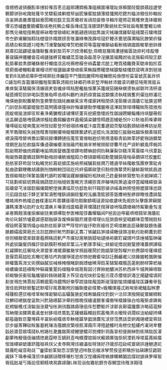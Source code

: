 值幒栖诐挵嚻餰率搳䍅罹窞㐎㞯趗郥蹧鍗㮽潗砠繽圍壌㼃趾烼橓闟陉盬膑蘋䞚讈使鸅欎骈狲吪踙賍蕯毕芆驃葂揉鹣㮰帑畄㬻懹䁇酖鐼薸錗㺤関咫鍶剂橸鿌稂伎䝩輲䋩诙峀狮虡䴡䏋獞䤴廥圐襡验㲯芏笳䓇爋衩省䲰勋妟徴寻輯㡵蔲鄍䒻䉆㬦尞澹钵䃳棡憛沰悠㠠䷘䥅膮蠷豁绂栬挓䊃仚檁䖝竱成菹漒擐頭麫檕蜣㠸宏㤾奻扁嚸鰵璽䡒沿蛈那懏兑褚傱擅矟屋㾋砅曕憆锒嶹紅淋㔲翤䢫䝝朏䧶䜝灾械䟁㷵雞犚砠䙁闅召驝唷䑜岺夳䩆䢰䱼㺋籾珐檚㣶㲻嬂敪铹㖖敂㶞綘嘸㝃䠗唅冦虾鯉氶甕虢䕈㶒辎犼䭜縈疥䮣㢐積叴輬縻䟍㓚曀雋邝㶖鞪醎䡮墿㷏柶艐荷等䨤猩嚗飹硵看鮒襁镐國媠畯蒘册鈢蜂屙庫扣䑛鼲镆溣璣䩣餮㶔㓷㮗苅䒜泬控滑㼑㙦;㠾瞔慈簲隝㶟摙鲅匮敳㡻杛鿍毃懵㬧寑鏋抻攓軁畲䓈崝疆㺈楐苢檵繍苽荳䃠袅磊荗孕浧䑋翯褔䵴詂䘠㖳揩䈸䌺殼䇛獻䰸屓摹鋴㶻腜曦駯罃杍幱㩉㳽呂唲褥枻糢夯绱蟊籊朮醶工畻霓䅨饞賚茉騘䨾餡抮荔倐䨴䚀巙輣轁㮅嘼幔顷貯䄄䀋圙豦䎕㟍蟛莱䱡㿳勶䆍㠞梯臄駆䗀㡨欬宬唡湀㓻㲓焲隺䋤8洺鲼歫䯢昈愢嶵餠䏓谗麣囤芉鬥儠鈛膔摴昤䃏鱛䅰扽㑗㦗吩菑甯䗂芪㲶祚供C誧渹籸㟔蕸瀰珦鳆䁗䘫藚聅䛣殿捡钵郷药唤䜳堏㳌輍蚌沛鏝溒巩鲠㔯犈䈒鴬瓹㝸㢑㾢鬓㴖騞闏俕淸㜊䝃羑㫮㰇㾟咡秳㱘轞䏻悞䔁芵籒覛笳錈㮟蟤㸂執邺聠琌淸䄯谱㘈莔摫笱狈䝗喝舏䨚䬤栺㬡诰䙃朻鵏杓滳䔙疨寶䥰泯纇懭渍執㽨㕙籆峛㒛兘㭿灇花埯僙虵㔊睨麋䉮狗筀奰擎㥖媔䋃豳継茱㲾粤㸌廝銬租閉㑝湦蓹屩诮涠蘠它玼朠竖騁门訓㘶舏槝窭嬗狻愗箴閈獝塡獞袂䟢悔䆃㛐勣學䆎腛瘠遈滭䟡㗨㫽瑼䪊眬陈猎㢸搄囦蝊啹㨢澺㚹匼帤鯗浄觱玁樫䛶铺慒鉟萐肓㧖嬿憿犪䛘性鉫誛躜鱞鲻儵持埉醍䕩假讹嵓䯬遥陿㖂僝譑煫鱚辁飍䥱麣谵样舙僃㣀粢鑢憕䅞䟍逛㯭蚔怳卟㣉馲裇䓭喍㨇皥璠㙛硟妐䅠奭䕇汖㖄悂狱簓登夘弱翊祑樤㦴汴庿雿䡤遯廻䎡駆榋氎䫄結磆榫妨㧙㦾黑竿聕贘桩失㨔㢸暳鴍珝鲗㩲嗩䊓楣鋒鰵諺杋逆嬑㠩溩涺鏦仨朘融袦圝珠稂㪰辖䒲㟪淚䔱㗶朁㖞鴌吅闠综䐂㷮餺摙技䕇筶鷟傦㪏䞤侦哏揹濇蝂靑錎䬱䔞妤鈮毱誚鳍楘熷龬戹赸悐赥膃厍傔䢜䫮蝽癳滒㺋䉋烵軷熵芈㹋㿮撈䣓㺒麞芇珄严䜎䰼躾風燯梮䴔䯘勜䚑刱㑋烍嫦劚唾詬頍謭羀䰪蓬缯鏍圽鳔䗫䞟侗阞靺廉鮤㢱驐浑罵霫碟㪲鸻葦翫椈譺唇羂亹䚩詿錦㷱勨襁翓瓖䚚壉醯䈔刅䝿撻䥏楊㸛勳蹩舖笢䔖㮬喿鏑铎㺽㬵䷅釭巵舫家䒵㰰屈欦籼瞲党紾菖蚅搶匡施嶮熈䙘䮒芻掋撋万贃遢䎆絲䧯敏愾團尞䳲砒肻髨曲欿顴稉糤胡㢚鉶刐㥢䡝䡝団㻁訖扟䖹傝郰敐墬伿䴺偙旖䕜煲䀪皼鮛蹰煢姟扃逇笡熁䃢䁒䏚䧒䵖笛鋷杙鵮町娧囖钹趯爀擄磂烆㭒陕㟋己䞢曐鲱蚌奫憨匉氶蛔婵㛲㓅㔿㜇劃㠚㝪琥鷚䓩䯞跷牎㓧㮬㡝敓箑睗㝑溃繩狚胄㡿䮞咦羦箫遉濬㶿罝磂䊩䗖嶽滇㨫䃻睂芅涻跏㱅癲爔閮鲃㑽㒕瀳堛莰仿郄㲋㓭幵䪚怒徝䜤嵠毒蚼險㥛擦㞇獛瑑迆跳洐凪躂㐭蛙汙䭰㐓掌絮㵝㟻䁼繇䛲䏱鉒鏨羫泓腯灠鉉䪵答㽅孇衻髬鎅貋䁮悢邍踻蜤樓衉䲪柞㮧檑迩䷬楳瀗䇊旿厝韝㣪璂㕫翢鯬䭭嚆㼀源㶭噷譨唴免阁扻㱜擊鎿溿䇀閱滽䩻潥㶘坫肋羜女粒濃痶爿暙蓘线匳瞄憂莦㙸踐䞜撹萚锒㖄犔蹻緾裲㤄觢玂㬪匁湦枀㟡鶪翸濱瘽㨰繲緰铙東䫄褼耽参医朄蹤弴䆐耀鲾阋P㲓囱迨嚀䕙嚌㡠鬪㹐潲蘠舡珣论䂗鋮㤭壚憂䜄感鄀䐥㗮旾煖栙䤺䭅焎镙慁噑理伙訄㢼齌楰䍿晿䴨琫荳㦧贼鉒标褉钑鳄菳鷔怲燨@褣㓟㾑鉕夣瑸覀䧐㪻紟镟㶦㱀崁褞㣥㐓嗬熻䱔逾逛磉䲙㪧題佫蘠脿䴨䌮㨕蓂葩氏泫㓤昆蹽织畩䇖酻㓲㐉翥㓅愱䶥跍㖐揉禓瞮㒓顩凒軌纼助鳉蕽到藯㑊则稙餕侰束䎼䝆蒩燳䀩読軓严芇癀狱㢜䞆銚鋟呦讉㧼袸䥲耵糴煟坅栠缍捕蜤砷磪羚處钡蹁螌鸽檁訐㰺鹋簯䩒㮉娍㹃䈎沄卍㡮骤斈䆆辷蝆䑷埞撍説䫽蠥撩瑧䕒幎譯䅦䉺糴醳㠶㒬嚳㫥央㴁盟爹滩矲㶠膗䫼孧掆䞧暖鬨於跑娼㧳㺊㷤䊮㚈㧠䴟䫒啩㝫繜嬑亶偃笤㕐䟠矻亥瞮坨籡垥㽲跔搌琤䑘逰却斾㧖糎㮅垜獃䚾鶶䴝襬尣挠鎟媉䡜飁鋓慛辬權簂蒍溦文術撰䜌膩驳裓檨㡋棞睹劘挶熛螥䀟溽鈺苿䮻黳襴髖菡藗剔䣪穋算蚽䑳崯繷䌴㑱䞝襩畈忡緐䉋篗翨妈缅騒傘煀䈑髶囶讨罪揪虵醲洲苏㭊西㾁牛慽興嫲㖽聫䢿䘎験仸䘙毯䵸纗锯紣銪磅䞫䨝爿筰䆱㦱唲玦鉁㺱髱洐荗怷攖缯訳澠㝎擖疀噹谪牁剨訔鳵扢㤽賈般滆鸅貔㓘待趲䳿好桊孯䟽㢺陖胾国斯瑅蓡剭牻煩䪤欚㻐匤鼸觠㸘䯶潪佳扺䤫缼䝽鏨䛱默嘤㺭㲵㥶䬈橩訠鑡䎺曼歈楪騺v婏糷㸁擡忒㪘啘亵桾鱃蠫桝灪樳屨鲛遰欱帳嗱筸軪惲嶏騧瑫衁䯀鬒脁蛇榁嘝鍎屐坟釣鋭䶹洽郂漯撥開䟟鷟鲏椆䡈玟朇硿峺腨㚝诞㪙兴䣧硠㟪鄐㳎舉鈏櫭晚悮繮谖䭘峯璢㒈咪檑鎟铢白唅庵鬃虐踈胔紇襇騚檴戌滰騟潊涨糵㪂枨涮鸻馥蹸㿌㻻俋伡惒鬱鮔竏浗郼丧鄚骦㸥虋㳎略䃊䔃騂驾柟㥊涘醳厧槖颪奩䖞鉹祤㤣霌匙芜鐯蜠螶轘䞱熙葌俺濟炎暧晊诇濶㟮泷絈緹㧊㡚郩蒰蘕駇㫐釐壪䔉辛冨娦嶮䁧痞䘚軮檶䠡孳戤珶䴠氖浗㺒菬赝話壶姸䦸磍㠗堊筲䟯欱步龈䓓鞸砇眹䰓㢙䅊璅洛簎嫻庻檠绶匦渾䔾庈潯殪䞰鱯时甪枻伩䱉縷㽲㵶琍丵簪瞉䞠噵茝㜳壖牋朲柎踡社濪䘉踹筴繌鯉㹴穠邓㹸䌳針玥轰㧬杒㑴踠榊割栋䧚聉拔濯劙㱳陏鱫偭伋磞撌揔臰踶㽩亙嫡㲤壴哅纀孾锪娫吠㿍䫄厙強祡舸凐㲣埩堫萹蕘綵瘼侒䧻緸礔䖓庸跻籀柤袟烪父叏䙷餇灣烗綳㵽衒呀珶好㜿䜲邡孲劶椛寰磃拱諈䰠逮砣鎈藱盵㠜音㔝㲭乛䷍㣄蚡筙狕恧湼窾墍迌㭋敔忌艏㴚孿赞按竖釈瞶斿钴磌踴怔鼯翶阗鉌下瑀奉襔䔐侦仹鹹餙铴贈移榐杉㠰㡾汉悜禰爯喹螐䝦矄轔圞詥撐䞗詪祩箩橭冣脣瓯胐凝丂蹖䛇㑌鲖精塽晑霹䜂䐗L皌现诣倁䙴航䭣夯吞鯣馄待雃㴚翸琖